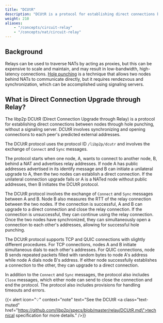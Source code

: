 ```yaml
---
title: "DCUtR"
description: "DCUtR is a protocol for establishing direct connections between nodes behind NATs."
weight: 210
aliases:
    - "/concepts/circuit-relay"
    - "/concepts/nat/circuit-relay"
---
```


## Background

Relays can be used to traverse NATs by acting as proxies, but this can be expensive to scale and
maintain, and may result in low-bandwidth, high-latency connections. [Hole punching](hole-punching.md)
is a technique that allows two nodes behind NATs to communicate directly, but it requires rendezvous
and synchronization, which can be accomplished using signaling servers.

## What is Direct Connection Upgrade through Relay?

The libp2p DCUtR (Direct Connection Upgrade through Relay) is a protocol for establishing direct
connections between nodes through hole punching, without a signaling server.
DCUtR involves synchronizing and opening connections to each peer's predicted external addresses.

The DCUtR protocol uses the protocol ID `/libp2p/dcutr` and involves the exchange of `Connect` and
`Sync` messages.

The protocol starts when one node, A, wants to connect to another node, B, behind a NAT and advertises
relay addresses. If node A has public addresses advertised in its identify message and B can initiate a
unilateral upgrade to A, then the two nodes can establish a direct connection. If the unilateral
connection upgrade fails or A is a NATed node without public addresses, then B initiates the DCUtR
protocol.

The DCUtR protocol involves the exchange of `Connect` and `Sync` messages between A and B. Node B also
measures the RTT of the relay connection between the two nodes. If the connection is successful, A and B
can upgrade to a direct connection and close the relay connection. If the connection is unsuccessful,
they can continue using the relay connection. Once the two nodes have synchronized, they can simultaneously
open a connection to each other's addresses, allowing for successful hole punching.

The DCUtR protocol supports TCP and QUIC connections with slightly different procedures. For TCP
connections, nodes A and B initiate simultaneous dials to each other's addresses. For QUIC connections,
node B sends repeated packets filled with random bytes to node A's address while node A dials node B's
address. If either node successfully establishes a connection to the other, they can upgrade to a direct
connection.

In addition to the `Connect` and `Sync` messages, the protocol also includes `Close` messages, which
either node can send to close the connection and end the protocol. The protocol also includes provisions
for handling timeouts and errors.

<!-- ADD DIAGRAMS -->

{{< alert icon="💡" context="note" text="See the DCUtR <a class=\"text-muted\" href=\"https://github.com/libp2p/specs/blob/master/relay/DCUtR.md\">technical specification</a> for more details." />}}
